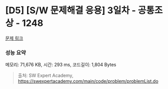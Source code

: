 # [D5] [S/W 문제해결 응용] 3일차 - 공통조상 - 1248 

[문제 링크](https://swexpertacademy.com/main/code/problem/problemDetail.do?contestProbId=AV15PTkqAPYCFAYD) 

### 성능 요약

메모리: 71,676 KB, 시간: 293 ms, 코드길이: 1,804 Bytes



> 출처: SW Expert Academy, https://swexpertacademy.com/main/code/problem/problemList.do